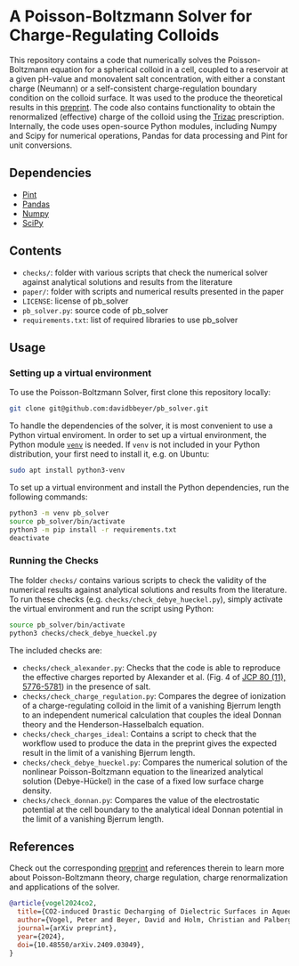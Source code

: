 # A Poisson-Boltzmann Solver for Charge-Regulating Colloids

This repository contains a code that numerically solves the Poisson-Boltzmann equation for a spherical colloid in a cell, coupled to a reservoir at a given pH-value and monovalent salt concentration, with either a constant charge (Neumann) or a self-consistent charge-regulation boundary condition on the colloid surface.
It was used to the produce the theoretical results in this [preprint](https://doi.org/10.48550/arXiv.2409.03049).
The code also contains functionality to obtain the renormalized (effective) charge of the colloid using the [Trizac](https://doi.org/10.1021/la027056m) prescription.
Internally, the code uses open-source Python modules, including Numpy and Scipy for numerical operations, Pandas for data processing and Pint for unit conversions.

## Dependencies

- [Pint](https://pint.readthedocs.io/en/stable/)
- [Pandas](https://pandas.pydata.org/)
- [Numpy](https://numpy.org/)
- [SciPy](https://scipy.org/) 

## Contents

- `checks/`: folder with various scripts that check the numerical solver against analytical solutions and results from the literature
- `paper/`: folder with scripts and numerical results presented in the paper
- `LICENSE`: license of pb_solver
- `pb_solver.py`: source code of pb_solver 
- `requirements.txt`: list of required libraries to use pb_solver

## Usage

### Setting up a virtual environment

To use the Poisson-Boltzmann Solver, first clone this repository locally:

```sh
git clone git@github.com:davidbbeyer/pb_solver.git
```

To handle the dependencies of the solver, it is most convenient to use a Python virtual enviroment.
In order to set up a virtual environment, the Python module [`venv`](https://docs.python.org/3/library/venv.html) is needed.
If `venv` is not included in your Python distribution, your first need to install it, e.g. on Ubuntu:

```sh
sudo apt install python3-venv
```

To set up a virtual environment and install the Python dependencies, run the following commands:

```sh
python3 -m venv pb_solver
source pb_solver/bin/activate
python3 -m pip install -r requirements.txt
deactivate
```

### Running the Checks

The folder `checks/` contains various scripts to check the validity of the numerical results against analytical solutions and results from the literature.
To run these checks (e.g. `checks/check_debye_hueckel.py`), simply activate the virtual environment and run the script using Python:

```sh
source pb_solver/bin/activate
python3 checks/check_debye_hueckel.py
```

The included checks are:

- `checks/check_alexander.py`: Checks that the code is able to reproduce the effective charges reported by Alexander et al. (Fig. 4 of [JCP 80 (11), 5776-5781](https://doi.org/10.1063/1.446600)) in the presence of salt.
- `checks/check_charge_regulation.py`: Compares the degree of ionization of a charge-regulating colloid in the limit of a vanishing Bjerrum length to an independent numerical calculation that couples the ideal Donnan theory and the Henderson-Hasselbalch equation.
- `checks/check_charges_ideal`: Contains a script to check that the workflow used to produce the data in the preprint gives the expected result in the limit of a vanishing Bjerrum length. 
- `checks/check_debye_hueckel.py`: Compares the numerical solution of the nonlinear Poisson-Boltzmann equation to the linearized analytical solution (Debye-Hückel) in the case of a fixed low surface charge density.
- `checks/check_donnan.py`: Compares the value of the electrostatic potential at the cell boundary to the analytical ideal Donnan potential in the limit of a vanishing Bjerrum length. 


## References

Check out the corresponding [preprint](https://doi.org/10.48550/arXiv.2409.03049) and references therein to learn more about Poisson-Boltzmann theory, charge regulation, charge renormalization and applications of the solver.

```bibtex
@article{vogel2024co2,
  title={CO2-induced Drastic Decharging of Dielectric Surfaces in Aqueous Suspensions},
  author={Vogel, Peter and Beyer, David and Holm, Christian and Palberg, Thomas},
  journal={arXiv preprint},
  year={2024},
  doi={10.48550/arXiv.2409.03049},
}
```
